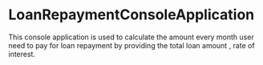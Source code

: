 # LoanRepaymentConsoleApplication
This console application is used to calculate the amount every month user need to pay for loan repayment by providing the total loan amount , rate of interest. 
